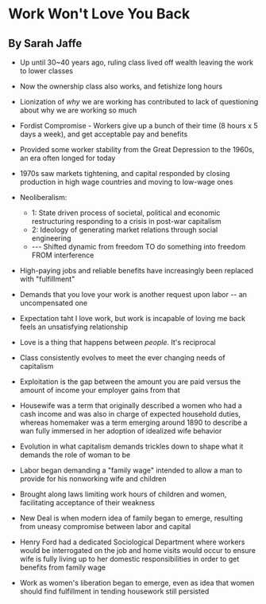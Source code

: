 # Work Won't Love You Back
## By Sarah Jaffe

* Up until 30~40 years ago, ruling class lived off wealth leaving the work to lower classes
* Now the ownership class also works, and fetishize long hours 
* Lionization of _why_ we are working has contributed to lack of questioning about why we are working so much
* Fordist Compromise - Workers give up a bunch of their time (8 hours x 5 days a week), and get acceptable pay and benefits
* Provided some worker stability from the Great Depression to the 1960s, an era often longed for today
* 1970s saw markets tightening, and capital responded by closing production in high wage countries and moving to low-wage ones
* Neoliberalism:
	* 1: State driven process of societal, political and economic restructuring responding to a crisis in post-war capitalism
	* 2: Ideology of generating market relations through social engineering
	* --- Shifted dynamic from freedom TO do something into freedom FROM interference

* High-paying jobs and reliable benefits have increasingly been replaced with "fulfillment"
* Demands that you love your work is another request upon labor -- an uncompensated one
* Expectation taht I love work, but work is incapable of loving me back feels an unsatisfying relationship
* Love is a thing that happens between _people_. It's reciprocal
* Class consistently evolves to meet the ever changing needs of capitalism
* Exploitation is the gap between the amount you are paid versus the amount of income your employer gains from that
* Housewife was a term that originally described a women who had a cash income and was also in charge of expected household duties, whereas homemaker was a term emerging around 1890 to describe a wan fully immersed in her adoption of idealized wife behavior 
* Evolution in what capitalism demands trickles down to shape what it demands the role of woman to be
* Labor began demanding a "family wage" intended to allow a man to provide for his nonworking wife and children
* Brought along laws limiting work hours of children and women, facilitating acceptance of their weakness 
* New Deal is when modern idea of family began to emerge, resulting from uneasy compromise between labor and capital
* Henry Ford had a dedicated Sociological Department where workers would be interrogated on the job and home visits would occur to ensure wife is fully living up to her domestic responsibilities in order to get benefits from family wage
* Work as women's liberation began to emerge, even as idea that women should find fulfillment in tending housework still persisted